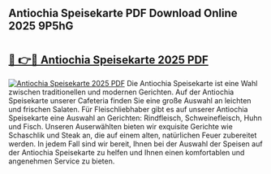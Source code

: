 ## Antiochia Speisekarte PDF Download Online 2025 9P5hG

# <h2><a href="http://gc6j612.nevu.top/?p=Antiochia+Speisekarte">🔗 👉🔴 Antiochia Speisekarte 2025 PDF</a></h2>

[![Antiochia Speisekarte 2025 PDF](https://i.imgur.com/dBaPXMq.png)](http://gc6j612.nevu.top/?p=Antiochia+Speisekarte)
Die Antiochia Speisekarte ist eine Wahl zwischen traditionellen und modernen Gerichten. Auf der Antiochia Speisekarte unserer Cafeteria finden Sie eine große Auswahl an leichten und frischen Salaten. Für Fleischliebhaber gibt es auf unserer Antiochia Speisekarte eine Auswahl an Gerichten: Rindfleisch, Schweinefleisch, Huhn und Fisch. Unseren Auserwählten bieten wir exquisite Gerichte wie Schaschlik und Steak an, die auf einem alten, natürlichen Feuer zubereitet werden. In jedem Fall sind wir bereit, Ihnen bei der Auswahl der Speisen auf der Antiochia Speisekarte zu helfen und Ihnen einen komfortablen und angenehmen Service zu bieten.
